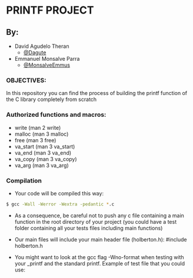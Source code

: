 # PRINTF PROJECT
## By:
* David Agudelo Theran
  * [@Dagute](https://twitter.com/dagute)
* Emmanuel Monsalve Parra
  * [@MonsalveEmmus](https://twitter.com/MonsalveEmmus)

### OBJECTIVES: 
In this repository you can find the process of building the printf function of the C library completely from scratch

### Authorized functions and macros:
* write (man 2 write)
* malloc (man 3 malloc)
* free (man 3 free)
* va_start (man 3 va_start)
* va_end (man 3 va_end)
* va_copy (man 3 va_copy)
* va_arg (man 3 va_arg)

### Compilation

* Your code will be compiled this way:

```sh
$ gcc -Wall -Werror -Wextra -pedantic *.c
```

* As a consequence, be careful not to push any c file containing a main function in the root directory of your project (you could have a test folder containing all your tests files including main functions)

* Our main files will include your main header file (holberton.h): #include holberton.h

* You might want to look at the gcc flag -Wno-format when testing with your _printf and the standard printf. Example of test file that you could use:
